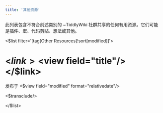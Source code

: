```yaml
---
title: '其他资源'
---
```


此列表包含不符合前述类别的 ~TiddlyWiki 社群共享的任何有用资源。它们可能是插件、宏、代码剪贴、想法或其他。

<div class="tc-link-info">

<$list filter='[tag[Other Resources]!sort[modified]]'>

<div class="tc-link-info-item">

# <$link><$view field="title"/></$link>

<div class="tc-subtitle">发布于 <$view field="modified" format="relativedate"/></div>

<$transclude/>

</div>

</$list>

</div>
